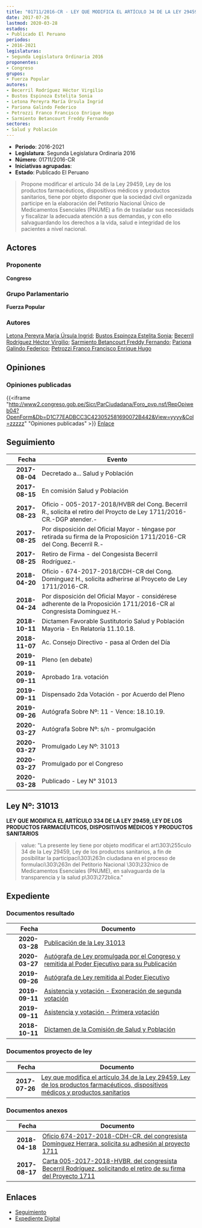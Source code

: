 ```yaml
---
title: "01711/2016-CR - LEY QUE MODIFICA EL ARTÍCULO 34 DE LA LEY 29459 LEY DE LOS PRODUCTOS FARMACÉUTICOS, DISPOSITIVOS MÉDICOS Y PRODUCTOS SANITARIOS"
date: 2017-07-26
lastmod: 2020-03-28
estados:
- Publicado El Peruano
periodos:
- 2016-2021
legislaturas:
- Segunda Legislatura Ordinaria 2016
proponentes:
- Congreso
grupos:
- Fuerza Popular
autores:
- Becerril Rodríguez Héctor Virgilio
- Bustos Espinoza Estelita Sonia
- Letona Pereyra María Úrsula Ingrid
- Pariona Galindo Federico
- Petrozzi Franco Francisco Enrique Hugo
- Sarmiento Betancourt Freddy Fernando
sectores:
- Salud y Población
---
```

- **Periodo**: 2016-2021
- **Legislatura**: Segunda Legislatura Ordinaria 2016
- **Número**: 01711/2016-CR
- **Iniciativas agrupadas**: 
- **Estado**: Publicado El Peruano

> Propone modificar el artículo 34 de la Ley 29459, Ley de los productos farmacéuticos, dispositivos médicos y productos sanitarios, tiene por objeto disponer que la sociedad civil organizada participe en la elaboración del Petitorio Nacional Único de Medicamentos Esenciales (PNUME) a fin de trasladar sus necesidads y fiscalizar la adecuada atención a sus demandas, y con ello salvaguardando los derechos a la vida, salud e integridad de los pacientes a nivel nacional.


## Actores

### Proponente

**Congreso**

### Grupo Parlamentario

**Fuerza Popular**

### Autores

[Letona Pereyra María Úrsula Ingrid](mailto:mailto:mletona@congreso.gob.pe); [Bustos Espinoza Estelita Sonia](mailto:mailto:ebustos@congreso.gob.pe); [Becerril Rodríguez Héctor Virgilio](mailto:mailto:hbecerril@congreso.gob.pe); [Sarmiento Betancourt Freddy Fernando](mailto:mailto:fsarmiento@congreso.gob.pe); [Pariona Galindo Federico](mailto:mailto:fpariona@congreso.gob.pe); [Petrozzi Franco Francisco Enrique Hugo](mailto:mailto:fpetrozzi@congreso.gob.pe)

## Opiniones

### Opiniones publicadas

{{<iframe "http://www2.congreso.gob.pe/Sicr/ParCiudadana/Foro_pvp.nsf/RepOpiweb04?OpenForm&Db=D1C77EADBCC3C423052581690072B442&View=yyyy&Col=zzzzz" "Opiniones publicadas" >}}
[Enlace](http://www2.congreso.gob.pe/Sicr/ParCiudadana/Foro_pvp.nsf/RepOpiweb04?OpenForm&Db=D1C77EADBCC3C423052581690072B442&View=yyyy&Col=zzzzz)


## Seguimiento

| Fecha | Evento |
|------:|--------|
| **2017-08-04** | Decretado a... Salud y Población |
| **2017-08-15** | En comisión Salud y Población |
| **2017-08-23** | Oficio - 005-2017-2018/HVBR del Cong. Becerril R., solicita el retiro del Proycto de Ley 1711/2016-CR.-DGP atender.- |
| **2017-08-25** | Por disposición del Oficial Mayor - téngase por retirada su firma de la Proposición 1711/2016-CR del Cong. Becerril R.- |
| **2017-08-25** | Retiro de Firma - del Congesista Becerril Rodríguez.- |
| **2018-04-20** | Oficio - 674-2017-2018/CDH-CR del Cong. Dominguez H., solicita adherirse al Proyceto de Ley 1711/2016-CR. |
| **2018-04-24** | Por disposición del Oficial Mayor - considérese adherente de la Proposición 1711/2016-CR al Congresista Dominguez H.- |
| **2018-10-11** | Dictamen Favorable Sustitutorio Salud y Población Mayoria - En Relatoría 11.10.18. |
| **2018-11-07** | Ac. Consejo Directivo - pasa al Orden del Día |
| **2019-09-11** | Pleno (en debate) |
| **2019-09-11** | Aprobado 1ra. votación |
| **2019-09-11** | Dispensado 2da Votación - por Acuerdo del Pleno |
| **2019-09-26** | Autógrafa Sobre Nº: 11 - Vence: 18.10.19. |
| **2020-03-27** | Autógrafa Sobre Nº: s/n - promulgación |
| **2020-03-27** | Promulgado Ley Nº: 31013 |
| **2020-03-27** | Promulgado por el Congreso |
| **2020-03-28** | Publicado - Ley N° 31013 |

## Ley Nº: 31013

**LEY QUE MODIFICA EL ARTÍCULO 334 DE LA LEY 29459, LEY DE LOS PRODUCTOS FARMACÉUTICOS, DISPOSITIVOS MÉDICOS Y PRODUCTOS SANITARIOS**

> value: "La presente ley tiene por objeto modificar el art\303\255culo 34 de la Ley 29459, Ley de los productos sanitarios, a fin de posibilitar la participaci\303\263n ciudadana en el proceso de formulaci\303\263n del Petitorio Nacional \303\232nico de Medicamentos Esenciales (PNUME), en salvaguarda de la transparencia y la salud p\303\272blica."


## Expediente

### Documentos resultado

| Fecha | Documento |
|------:|-----------|
| **2020-03-28** | [Publicación de la Ley 31013](http://www.leyes.congreso.gob.pe/Documentos/2016_2021/ADLP/Normas_Legales/31013-LEY.pdf) |
| **2020-03-27** | [Autógrafa de Ley promulgada por el Congreso y remitida al Poder Ejecutivo para su Publicación](http://www.leyes.congreso.gob.pe/Documentos/2016_2021/ADLP/Texto_Aprobado/AU0171120200327.pdf) |
| **2019-09-26** | [Autógrafa de Ley remitida al Poder Ejecutivo](http://www.leyes.congreso.gob.pe/Documentos/2016_2021/Autografas/Ley_y_de_Resolucion_Legislativa/AU0171120190926.pdf) |
| **2019-09-11** | [Asistencia y votación - Exoneración de segunda votación](http://www.leyes.congreso.gob.pe/Documentos/2016_2021/Asistencia_y_Votacion/Proyectos_de_Ley/Exoneracion_de_Segunda_Votacion/ESV0171120190911.pdf) |
| **2019-09-11** | [Asistencia y votación - Primera votación](http://www.leyes.congreso.gob.pe/Documentos/2016_2021/Asistencia_y_Votacion/Proyectos_de_Ley/AV0171120190911.pdf) |
| **2018-10-11** | [Dictamen de la Comisión de Salud y Población](http://www.leyes.congreso.gob.pe/Documentos/2016_2021/Dictamenes/Proyectos_de_Ley/01711DC21MAY20181011.pdf) |

### Documentos proyecto de ley

| Fecha | Documento |
|------:|-----------|
| **2017-07-26** | [Ley que modifica el artículo 34 de la Ley 29459, Ley de los productos farmacéuticos, dispositivos médicos y productos sanitarios](http://www.leyes.congreso.gob.pe/Documentos/2016_2021/Proyectos_de_Ley_y_de_Resoluciones_Legislativas/PL0171120170726...pdf) |

### Documentos anexos

| Fecha | Documento |
|------:|-----------|
| **2018-04-18** | [Oficio 674-2017-2018-CDH-CR, del congresista Domínguez Herrara, solicita su adhesión al proyecto 1711](http://www.leyes.congreso.gob.pe/Documentos/2016_2021/Adhesiones/Proyectos_de_Ley/OFICIO-674-2017-2018-CDH-CR.pdf) |
| **2017-08-17** | [Carta 005-2017-2018-HVBR, del congresista Becerril Rodríguez, solicitando el retiro de su firma del Proyecto 1711](http://www.leyes.congreso.gob.pe/Documentos/2016_2021/Retiro_de_Firmas/Proyectos/CARTA-005-2017-2018-HVBR.pdf) |

## Enlaces

- [Seguimiento](http://www2.congreso.gob.pe/Sicr/TraDocEstProc/CLProLey2016.nsf/f7fff46988ca05b1052578e100829cc7/1a2375b61791fc8c052581690061f2f8?OpenDocument)
- [Expediente Digital](http://www2.congreso.gob.pe/Sicr/TraDocEstProc/Expvirt_2011.nsf/visbusqptramdoc1621/01711?opendocument)

